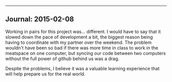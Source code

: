 -------------------
Journal: 2015-02-08
-------------------

Working in pairs for this project was... different.  I would have to say that it
slowed down the pace of development a bit, the biggest reason being having to 
coordinate with my partner over the weekend.  The problem wouldn't have been so
bad if there was more time in class to work in the meatspace on one computer, 
but syncing our code between two computers without the full power of github behind us was a drag.

  Despite the problems, I believe it was a valuable learning experience that will help prepare us for the real world.